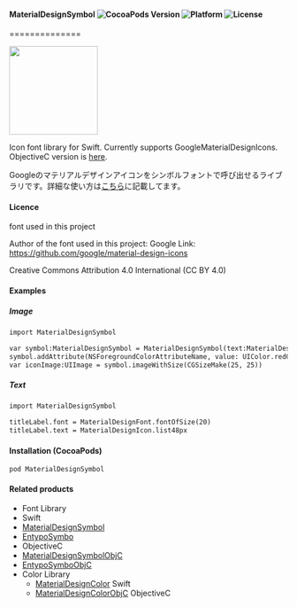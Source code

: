 #### MaterialDesignSymbol ![CocoaPods Version](https://img.shields.io/cocoapods/v/MaterialDesignSymbol.svg?style=flat) ![Platform](https://img.shields.io/cocoapods/p/MaterialDesignSymbol.svg?style=flat) ![License](https://img.shields.io/cocoapods/l/MaterialDesignSymbol.svg?style=flat)
==============

<img src="https://s3.amazonaws.com/cocoacontrols_production/uploads/control_image/image/6377/_____.png" width="160px">

Icon font library for Swift. Currently supports GoogleMaterialDesignIcons. ObjectiveC version is [here](https://github.com/tichise/MaterialDesignSymbolObjC).


Googleのマテリアルデザインアイコンをシンボルフォントで呼び出せるライブラリです。詳細な使い方は[こちら](http://qiita.com/tichise/items/9fd290f1cc2af4796826)に記載してます。

#### Licence
font used in this project

Author of the font used in this  project: Google
Link: https://github.com/google/material-design-icons

Creative Commons Attribution 4.0 International (CC BY 4.0)

#### Examples

##### Image

```html
import MaterialDesignSymbol

var symbol:MaterialDesignSymbol = MaterialDesignSymbol(text:MaterialDesignIcon.list48px, size:25)
symbol.addAttribute(NSForegroundColorAttributeName, value: UIColor.redColor())
var iconImage:UIImage = symbol.imageWithSize(CGSizeMake(25, 25))
```

##### Text

```html
import MaterialDesignSymbol

titleLabel.font = MaterialDesignFont.fontOfSize(20)
titleLabel.text = MaterialDesignIcon.list48px
```

#### Installation (CocoaPods)
`pod MaterialDesignSymbol`

#### Related products

- Font Library
 - Swift
  - [MaterialDesignSymbol](https://github.com/tichise/MaterialDesignSymbol)
  - [EntypoSymbo](https://github.com/tichise/EntypoSymbol)
 - ObjectiveC
  - [MaterialDesignSymbolObjC](https://github.com/tichise/MaterialDesignSymbolObjC)
  - [EntypoSymboObjC](https://github.com/tichise/EntypoSymbolObjC)
- Color Library
  - [MaterialDesignColor](https://github.com/tichise/MaterialDesignColor) Swift
  - [MaterialDesignColorObjC](https://github.com/tichise/MaterialDesignColorObjC) ObjectiveC
